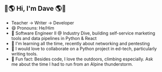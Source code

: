 ## 👋🌎 Hi, I'm Dave 🌎👋
<!--
**DevDaveFrame/DevDaveFrame** is a ✨ _special_ ✨ repository because its `README.md` (this file) appears on your GitHub profile.

Here are some ideas to get you started:

- 🔭 I’m currently working on ...
- 🌱 I’m currently learning ...
- 👯 I’m looking to collaborate on ...
- 🤔 I’m looking for help with ...
- 💬 Ask me about ...
- 📫 How to reach me: ...
- 😄 Pronouns: ...
- ⚡ Fun fact: ...
-->

- Teacher -> Writer -> Developer
- 😄 Pronouns: He/Him
- 👷 Software Engineer II @ Industry Dive, building self-service marketing tools and data pipelines in Python & React
- 🌱 I'm learning all the time, recently about networking and pentesting
- 🤝 I would love to collaborate on a Python project in ed-tech, particularly writing tools.
- 💬 Fun fact: Besides code, I love the outdoors, climbing especially. Ask me about the time I had to run from an Alpine thunderstorm. 

<!-- [![Dave's github stats](https://github-readme-stats.vercel.app/api?username=DevDaveFrame&show_icons=true&theme=tokyonight)](https://github.com/anuraghazra/github-readme-stats) -->
